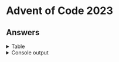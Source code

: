 # Advent of Code 2023

## Answers

<details>
<summary>Table</summary>
    <table>
        <tr>
            <th></th>
            <th>Part 1</th>
            <th>Part 2</th>
        </tr>
        <tr>
            <td><a href="src/main/java/com/lewisbirks/adventofcode/day/Day1.java">Day 1</a></td>
            <td>55538<td>
            <td>54875<td>
        </tr>
        <tr>
            <td><a href="src/main/java/com/lewisbirks/adventofcode/day/Day2.java">Day 2</a></td>
            <td>2486<td>
            <td>87984<td>
        </tr>
        <tr>
            <td><a href="src/main/java/com/lewisbirks/adventofcode/day/Day3.java">Day 3</a></td>
            <td>527369<td>
            <td>73074886<td>
        </tr>
        <tr>
            <td><a href="src/main/java/com/lewisbirks/adventofcode/day/Day4.java">Day 4</a></td>
            <td>22488<td>
            <td>7013204<td>
        </tr>
        <tr>
            <td><a href="src/main/java/com/lewisbirks/adventofcode/day/Day5.java">Day 5</a></td>
            <td>462648396<td>
            <td>2520479<td>
        </tr>
        <tr>
            <td><a href="src/main/java/com/lewisbirks/adventofcode/day/Day6.java">Day 6</a></td>
            <td>3316275<td>
            <td>27102791<td>
        </tr>
        <tr>
            <td><a href="src/main/java/com/lewisbirks/adventofcode/day/Day7.java">Day 7</a></td>
            <td>247961593<td>
            <td>248750699<td>
        </tr>
        <tr>
            <td><a href="src/main/java/com/lewisbirks/adventofcode/day/Day8.java">Day 8</a></td>
            <td>13019<td>
            <td>13524038372771<td>
        </tr>
        <tr>
            <td><a href="src/main/java/com/lewisbirks/adventofcode/day/Day9.java">Day 9</a></td>
            <td>1877825184<td>
            <td>1108<td>
        </tr>
        <tr>
            <td><a href="src/main/java/com/lewisbirks/adventofcode/day/Day10.java">Day 10</a></td>
            <td>6838<td>
            <td>451<td>
        </tr>
        <tr>
            <td><a href="src/main/java/com/lewisbirks/adventofcode/day/Day11.java">Day 11</a></td>
            <td>9274989<td>
            <td><td>
        </tr>
        <tr>
            <td><a href="src/main/java/com/lewisbirks/adventofcode/day/Day12.java">Day 12</a></td>
            <td><td>
            <td><td>
        </tr>
        <tr>
            <td><a href="src/main/java/com/lewisbirks/adventofcode/day/Day13.java">Day 13</a></td>
            <td><td>
            <td><td>
        </tr>
        <tr>
            <td><a href="src/main/java/com/lewisbirks/adventofcode/day/Day14.java">Day 14</a></td>
            <td><td>
            <td><td>
        </tr>
    </table>
</details>
<details>
    <summary>Console output</summary>
    <pre>
==========================
Year 2023
==========================
Day 01: Trebuchet?!
	Part 1: 55538 (2ms)
	Part 2: 54875 (1ms)
Day 02: Cube Conundrum
	Part 1: 2486 (2ms)
	Part 2: 87984 (1ms)
Day 03: Gear Ratios
	Part 1: 527369 (35ms)
	Part 2: 73074886 (9ms)
Day 04: Scratchcards
	Part 1: 22488 (1ms)
	Part 2: 7013204 (8ms)
Day 05: If You Give A Seed A Fertilizer
	Part 1: 462648396 (153µs)
	Part 2: 2520479 (215ms)
Day 06: Wait For It
	Part 1: 3316275 (777µs)
	Part 2: 27102791 (6µs)
Day 07: Camel Cards
	Part 1: 247961593 (2ms)
	Part 2: 248750699 (2ms)
Day 08: Haunted Wasteland
	Part 1: 13019 (963µs)
	Part 2: 13524038372771 (6ms)
Day 09: Mirage Maintenance
	Part 1: 1877825184 (302µs)
	Part 2: 1108 (879µs)
Day 10: Pipe Maze
	Part 1: 6838 (1ms)
	Part 2: 451 (2ms)
Day 11: Cosmic Expansion
	Part 1: 9274989 (2ms)
	Part 2: 357134560737 (1ms)
</pre>
</details>

